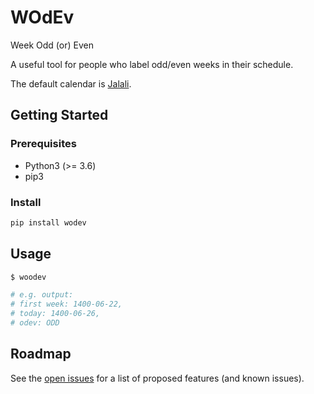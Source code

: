 # WOdEv
Week Odd (or) Even

A useful tool for people who label odd/even weeks in their schedule.

The default calendar is [Jalali](https://en.wikipedia.org/wiki/Jalali_calendar).

## Getting Started

### Prerequisites

* Python3 (>= 3.6)
* pip3

### Install

```bash
pip install wodev
```

## Usage

```bash
$ woodev

# e.g. output:
# first week: 1400-06-22,
# today: 1400-06-26,
# odev: ODD
```

## Roadmap

See the [open issues](https://github.com/MohammadSalek/WOdEv/issues) for a list of proposed features (and known issues).
